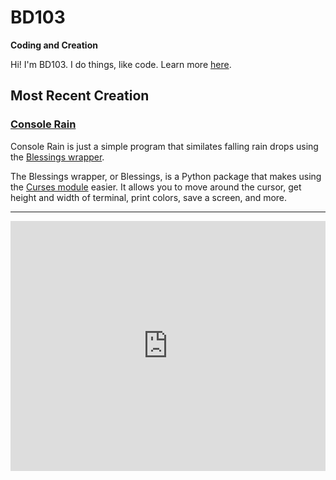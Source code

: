 # BD103

**Coding and Creation**

Hi! I'm BD103. I do things, like code. Learn more [here](about.md).

## Most Recent Creation

### [Console Rain](https://repl.it/@BD103/Rain?embed=1)

Console Rain is just a simple program that similates falling rain drops using the [Blessings wrapper](https://github.com/erikrose/blessings).

The Blessings wrapper, or Blessings, is a Python package that makes using the [Curses module](https://docs.python.org/3/library/curses.html) easier. It allows you to move around the cursor, get height and width of terminal, print colors, save a screen, and more.

---

<iframe height="400px" width="100%" src="https://repl.it/@BD103/Rain?lite=true" scrolling="no" frameborder="no" allowtransparency="true" allowfullscreen="true" sandbox="allow-forms allow-pointer-lock allow-popups allow-same-origin allow-scripts allow-modals"></iframe>
